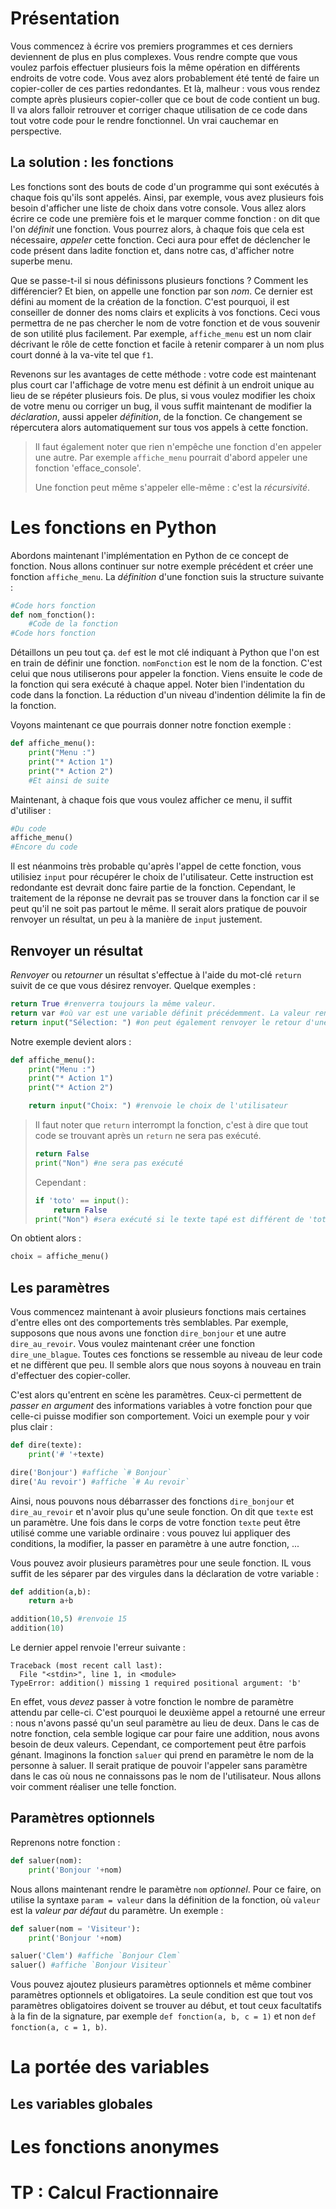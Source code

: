# Présentation

Vous commencez à écrire vos premiers programmes et ces derniers deviennent de
plus en plus complexes. Vous rendre compte que vous voulez parfois effectuer
plusieurs fois la même opération en différents endroits de votre code. Vous
avez alors probablement été tenté de faire un copier-coller de ces parties
redondantes. Et là, malheur : vous vous rendez compte après plusieurs
copier-coller que ce bout de code contient un bug. Il va alors falloir
retrouver et corriger chaque utilisation de ce code dans tout votre code pour
le rendre fonctionnel. Un vrai cauchemar en perspective.

## La solution : les fonctions

Les fonctions sont des bouts de code d'un programme qui sont exécutés à chaque
fois qu'ils sont appelés. Ainsi, par exemple, vous avez plusieurs fois besoin
d'afficher une liste de choix dans votre console. Vous allez alors écrire ce
code une première fois et le marquer comme fonction : on dit que l'on *définit*
une fonction. Vous pourrez alors, à chaque fois que cela est nécessaire,
*appeler* cette fonction. Ceci aura pour effet de déclencher le code présent
dans ladite fonction et, dans notre cas, d'afficher notre superbe menu.

Que se passe-t-il si nous définissons plusieurs fonctions ? Comment les
différencier? Et bien, on appelle une fonction par son *nom*. Ce dernier est
défini au moment de la création de la fonction. C'est pourquoi, il est
conseiller de donner des noms clairs et explicits à vos fonctions. Ceci vous
permettra de ne pas chercher le nom de votre fonction et de vous souvenir de
son utilité plus facilement. Par exemple, `affiche_menu` est un nom clair
décrivant le rôle de cette fonction et facile à retenir comparer à un nom plus
court donné à la va-vite tel que `f1`.

Revenons sur les avantages de cette méthode : votre code est maintenant plus
court car l'affichage de votre menu est définit à un endroit unique au lieu de
se répéter plusieurs fois. De plus, si vous voulez modifier les choix de votre
menu ou corriger un bug, il vous suffit maintenant de modifier la
*déclaration*, aussi appeler *définition*, de la fonction. Ce changement se
répercutera alors automatiquement sur tous vos appels à cette fonction.

> Il faut également noter que rien n'empêche une fonction d'en appeler une
> autre. Par exemple `affiche_menu` pourrait d'abord appeler une fonction
> 'efface_console'.
>
> Une fonction peut même s'appeler elle-même : c'est la *récursivité*.

# Les fonctions en Python

Abordons maintenant l'implémentation en Python de ce concept de fonction. Nous
allons continuer sur notre exemple précédent et créer une fonction
`affiche_menu`. La *définition* d'une fonction suis la structure suivante :

```python
#Code hors fonction
def nom_fonction():
    #Code de la fonction
#Code hors fonction
```

Détaillons un peu tout ça. `def` est le mot clé indiquant à Python que l'on est
en train de définir une fonction. `nomFonction` est le nom de la fonction.
C'est celui que nous utiliserons pour appeler la fonction. Viens ensuite le
code de la fonction qui sera exécuté à chaque appel. Noter bien l'indentation
du code dans la fonction. La réduction d'un niveau d'indention délimite la fin
de la fonction.

Voyons maintenant ce que pourrais donner notre fonction exemple :

```python
def affiche_menu():
    print("Menu :")
    print("* Action 1")
    print("* Action 2")
    #Et ainsi de suite
```
Maintenant, à chaque fois que vous voulez afficher ce menu, il suffit
d'utiliser :

```python
#Du code
affiche_menu()
#Encore du code
```

Il est néanmoins très probable qu'après l'appel de cette fonction, vous
utilisiez `input` pour récupérer le choix de l'utilisateur. Cette instruction
est redondante est devrait donc faire partie de la fonction. Cependant, le
traitement de la réponse ne devrait pas se trouver dans la fonction car il se
peut qu'il ne soit pas partout le même. Il serait alors pratique de pouvoir
renvoyer un résultat, un peu à la manière de `input` justement.

## Renvoyer un résultat

*Renvoyer* ou *retourner* un résultat s'effectue à l'aide du mot-clé `return`
suivit de ce que vous désirez renvoyer. Quelque exemples :

```python
return True #renverra toujours la même valeur.
return var #où var est une variable définit précédemment. La valeur renvoyer peut alors être différentes selon les cas
return input("Sélection: ") #on peut également renvoyer le retour d'une autre fonction.
```

Notre exemple devient alors :

```python
def affiche_menu():
    print("Menu :")
    print("* Action 1")
    print("* Action 2")

    return input("Choix: ") #renvoie le choix de l'utilisateur
```

> Il faut noter que `return` interrompt la fonction, c'est à dire que tout code
> se trouvant après un `return` ne sera pas exécuté.
>
> ```python
> return False
> print("Non") #ne sera pas exécuté
> ```
> Cependant :
>
> ```python
> if 'toto' == input():
>     return False
> print("Non") #sera exécuté si le texte tapé est différent de 'toto'
> ```

On obtient alors :

```python
choix = affiche_menu()
```

## Les paramètres

Vous commencez maintenant à avoir plusieurs fonctions mais certaines d'entre
elles ont des comportements très semblables. Par exemple, supposons que nous
avons une fonction `dire_bonjour` et une autre `dire_au_revoir`. Vous voulez
maintenant créer une fonction `dire_une_blague`. Toutes ces fonctions se
ressemble au niveau de leur code et ne diffèrent que peu. Il semble alors que
nous soyons à nouveau en train d'effectuer des copier-coller.

C'est alors qu'entrent en scène les paramètres. Ceux-ci permettent de *passer en
argument* des informations variables à votre fonction pour que celle-ci puisse
modifier son comportement. Voici un exemple pour y voir plus clair :

```python
def dire(texte):
    print('# '+texte)

dire('Bonjour') #affiche `# Bonjour`
dire('Au revoir') #affiche `# Au revoir`
```

Ainsi, nous pouvons nous débarrasser des fonctions `dire_bonjour` et
`dire_au_revoir` et n'avoir plus qu'une seule fonction. On dit que `texte` est
un paramètre. Une fois dans le corps de votre fonction `texte` peut être utilisé
comme une variable ordinaire : vous pouvez lui appliquer des conditions, la
modifier, la passer en paramètre à une autre fonction, ...

Vous pouvez avoir plusieurs paramètres pour une seule fonction. IL vous suffit
de les séparer par des virgules dans la déclaration de votre variable :

```python
def addition(a,b):
    return a+b

addition(10,5) #renvoie 15
addition(10)
```

Le dernier appel renvoie l'erreur suivante :

```
Traceback (most recent call last):
  File "<stdin>", line 1, in <module>
TypeError: addition() missing 1 required positional argument: 'b'
```

En effet, vous *devez* passer à votre fonction le nombre de paramètre attendu
par celle-ci. C'est pourquoi le deuxième appel a retourné une erreur : nous
n'avons passé qu'un seul paramètre au lieu de deux. Dans le cas de notre
fonction, cela semble logique car pour faire une addition, nous avons besoin de
deux valeurs. Cependant, ce comportement peut être parfois génant. Imaginons la
fonction `saluer` qui prend en paramètre le nom de la personne à saluer. Il
serait pratique de pouvoir l'appeler sans paramètre dans le cas où nous ne
connaissons pas le nom de l'utilisateur. Nous allons voir comment réaliser une
telle fonction.

## Paramètres optionnels

Reprenons notre fonction :

```python
def saluer(nom):
    print('Bonjour '+nom)
```
Nous allons maintenant rendre le paramètre `nom` *optionnel*. Pour ce faire, on
utilise la syntaxe `param = valeur` dans la définition de la fonction, où
`valeur` est la *valeur par défaut* du paramètre. Un exemple :

```python
def saluer(nom = 'Visiteur'):
    print('Bonjour '+nom)

saluer('Clem') #affiche `Bonjour Clem`
saluer() #affiche `Bonjour Visiteur`
```

Vous pouvez ajoutez plusieurs paramètres optionnels et même combiner paramètres
optionnels et obligatoires. La seule condition est que tout vos paramètres
obligatoires doivent se trouver au début, et tout ceux facultatifs à la fin de
la signature, par exemple `def fonction(a, b, c = 1)` et non `def fonction(a, c
= 1, b)`.

# La portée des variables

## Les variables globales

# Les fonctions anonymes

# TP : Calcul Fractionnaire
